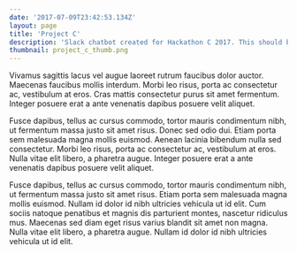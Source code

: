 ```yaml
---
date: '2017-07-09T23:42:53.134Z'
layout: page
title: 'Project C'
description: 'Slack chatbot created for Hackathon C 2017. This should be a short, catchy description of the project.'
thumbnail: project_c_thumb.png
---
```

Vivamus sagittis lacus vel augue laoreet rutrum faucibus dolor auctor. Maecenas faucibus mollis interdum. Morbi leo risus, porta ac consectetur ac, vestibulum at eros. Cras mattis consectetur purus sit amet fermentum. Integer posuere erat a ante venenatis dapibus posuere velit aliquet.

Fusce dapibus, tellus ac cursus commodo, tortor mauris condimentum nibh, ut fermentum massa justo sit amet risus. Donec sed odio dui. Etiam porta sem malesuada magna mollis euismod. Aenean lacinia bibendum nulla sed consectetur. Morbi leo risus, porta ac consectetur ac, vestibulum at eros. Nulla vitae elit libero, a pharetra augue. Integer posuere erat a ante venenatis dapibus posuere velit aliquet.

Fusce dapibus, tellus ac cursus commodo, tortor mauris condimentum nibh, ut fermentum massa justo sit amet risus. Etiam porta sem malesuada magna mollis euismod. Nullam id dolor id nibh ultricies vehicula ut id elit. Cum sociis natoque penatibus et magnis dis parturient montes, nascetur ridiculus mus. Maecenas sed diam eget risus varius blandit sit amet non magna. Nulla vitae elit libero, a pharetra augue. Nullam id dolor id nibh ultricies vehicula ut id elit.
